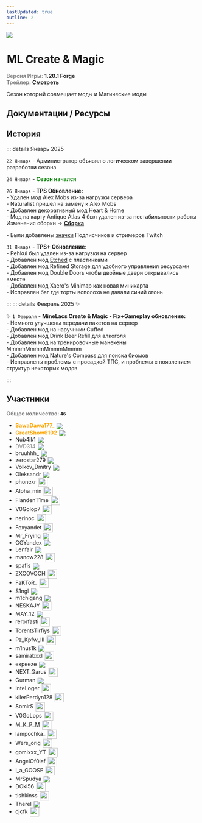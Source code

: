 ```yaml
---
lastUpdated: true
outline: 2
---
```


![](/WIKI/ML-Create-N-Magic/banner.png)

# <iconify-icon icon="game-icons:steampunk-goggles"  style="margin-bottom:-0.3rem;margin-right:0.10rem;margin:center;color: #d77b57"></iconify-icon> ML Create & Magic <br/> <span style="color: gray;"><sup></sup></span>

**<span style="color: gray;">Версия Игры:</span> 1.20.1 Forge** <br/>
**<span style="color: gray;">Трейлер:</span> [Смотреть](https://youtu.be/jEi3TTYrKgI)**

Сезон который совмещает моды <Pill name="Create" link="https://www.curseforge.com/minecraft/mc-mods/create" image="https://media.forgecdn.net/avatars/thumbnails/1065/184/64/64/638598725500886388.png" /> и Магические моды

<!-- ::: details Трейлер

<Vid id="jEi3TTYrKgI" to="youtube" />

Премьера состоялась 23 Января в 4:30 по МСК
::: -->





## Документации / Ресурсы

<Links :items="[
    { 
        name: 'Сборка', 
        link: 'ml-createmagic/modpack', 
        icon: 'solar:box-bold-duotone',
        color: '#868dcc'
    },
    { 
        name: 'Значки', 
        link: 'ml-createmagic/nickname-custom', 
        icon: 'solar:medal-star-circle-bold-duotone',
        color: '#868dcc'
    },
    { 
        name: 'FlectoneChat', 
        link: 'ml-createmagic/flectone-chat', 
        icon: 'solar:chat-round-dots-bold-duotone',
        color: '#868dcc'
    },
    { 
        name: 'Etched', 
        link: 'ml-createmagic/etched', 
        icon: 'solar:play-circle-bold-duotone',
        color: '#868dcc'
    },
    {
      name: 'Подписка Plus',
      desc: 'Boosty',
      link: '/wiki/minelacs-plus',
      icon: 'simple-icons:boosty',
      color: '#f0662a'
    },
  ]"
/>

## История
::: details Январь 2025

`22 Января` - Администратор объявил о логическом завершении разработки сезона

`24 Января` - **<span style="color: green;">Сезон начался</span>**

`26 Января` - **TPS Обновление:** <br/>
\- Удален мод Alex Mobs из-за нагрузки сервера<br/>
\- Naturalist пришел на замену к Alex Mobs<br/>
\- Добавлен декоративный мод Heart & Home<br/>
\- Мод на карту Antique Atlas 4 был удален из-за нестабильности работы<br/>
Изменения сборки -> **[Сборка](ml-createmagic/modpack)**<br/> 

\- Были добавлены [значки](ml-createmagic/nickname-custom) Подписчиков <Pill name="Plus" link="/wiki/minelacs-plus" icon="simple-icons:boosty" color="#f0662a" /> и стримеров Twitch

`31 Января` - **TPS+ Обновление:** <br/>
\- Pehkui был удален из-за нагрузки на сервер <br/>
\- Добавлен мод [Etched](/wiki/season/ml-createmagic/etched) с пластинками<br/>
\- Добавлен мод Refined Storage для удобного управления ресурсами<br/>
\- Добавлен мод Double Doors чтобы двойные двери открывались вместе<br/>
\- Добавлен мод Xaero's Minimap как новая миникарта<br/>
\- Исправлен баг где торты всполоха не давали синий огонь<br/>

:::
::: details Февраль 2025 ✨

✨ `1 Февраля` - **MineLacs Create & Magic - Fix+Gameplay обновление:**<br/> 
\- Немного улучшены передачи пакетов на сервер<br/>
\- Добавлен мод на наручники Cuffed <br/>
\- Добавлен мод Drink Beer Refill для алкоголя<br/>
\- Добавлен мод на тренировочные манекены MmmmMmmmMmmmMmmm <br/>
\- Добавлен мод Nature's Compass для поиска биомов <br/>
\- Исправлены проблемы с просадкой ТПС, и проблемы с появлением структур некоторых модов<br/>

:::

## Участники
**<span style="color: gray;">Общее количество:</span> `46`**

- **<span style="color: orange;">SawaDawa177_</span>** <img src="https://api.mineatar.io/face/0c81442c240b4087851ff50f3d8fd589?scale=3" style="display: inline; margin: 0 2px; vertical-align: middle;" />
- **<span style="color: orange;">GreatShow6102</span>** <img src="https://api.mineatar.io/face/ceb1b631-d2ff-4166-8458-e4c8498e1248?scale=3" style="display: inline; margin: 0 2px; vertical-align: middle;" />
- Nub4ik1  <img src="https://api.mineatar.io/face/d2b496f0-c2b0-4849-8dee-a6bda731a7eb?scale=3" style="display: inline; margin: 0 2px; vertical-align: middle;" />
- <span style="color: gray;">DVD314</span> <img src="https://api.mineatar.io/face/9806b0b5-baa2-48c6-b70e-64af239a78eb?scale=3" style="display: inline; margin: 0 2px; vertical-align: middle;" /> 
- bruuhhh_ <img src="https://api.mineatar.io/face/45e529c8-4a8e-44eb-b02c-5b99e41a9d1c?scale=3" style="display: inline; margin: 0 2px; vertical-align: middle;" /> 
- zerostar279 <img src="https://api.mineatar.io/face/cfc33bd0-b49d-4b65-99d8-92ee7090a011?scale=3" style="display: inline; margin: 0 2px; vertical-align: middle;" /> 
- Volkov_Dmitry <img src="https://api.mineatar.io/face/fb7aeb5d-4397-48de-ac23-c1785034ef21?scale=3" style="display: inline; margin: 0 2px; vertical-align: middle;" /> 
- Oleksandr <img src="https://api.mineatar.io/face/23453d68-e515-4bb0-be4f-1bc0c1ac8ef1?scale=3" style="display: inline; margin: 0 2px; vertical-align: middle;" />
- phonexr <img src="/minecraft/playerHeads/steveHead.png" style="display: inline; margin: 0 2px; vertical-align: middle;" width="24" height="24"/>
- Alpha_min <img src="/minecraft/playerHeads/steveHead.png" style="display: inline; margin: 0 2px; vertical-align: middle;" width="24" height="24"/>
- FlandenT1me <img src="/minecraft/playerHeads/steveHead.png" style="display: inline; margin: 0 2px; vertical-align: middle;" width="24" height="24"/>
- V0Golop7 <img src="/minecraft/playerHeads/steveHead.png" style="display: inline; margin: 0 2px; vertical-align: middle;" width="24" height="24"/>
- nerinoc <img src="/minecraft/playerHeads/steveHead.png" style="display: inline; margin: 0 2px; vertical-align: middle;" width="24" height="24"/>
- Foxyandet <img src="/minecraft/playerHeads/steveHead.png" style="display: inline; margin: 0 2px; vertical-align: middle;" width="24" height="24"/>
- Mr_Frying <img src="https://api.mineatar.io/face/8a587fdf-a714-42db-b460-cac37bfaaaeb?scale=3" style="display: inline; margin: 0 2px; vertical-align: middle;" />
- GGYandex <img src="https://api.mineatar.io/face/cc0c068e-8242-490b-9e1e-68dd925ebdb3?scale=3" style="display: inline; margin: 0 2px; vertical-align: middle;" />
- Lenfair <img src="https://api.mineatar.io/face/d36339eb-2d45-4c50-a1d9-06be69c1321e?scale=3" style="display: inline; margin: 0 2px; vertical-align: middle;" />
- manow228 <img src="/minecraft/playerHeads/steveHead.png" style="display: inline; margin: 0 2px; vertical-align: middle;" width="24" height="24"/>
- spafis <img src="https://api.mineatar.io/face/24c076a7-aecc-4934-9d95-19ccc5860bc2?scale=3" style="display: inline; margin: 0 2px; vertical-align: middle;" />
- ZXCOVOCH <img src="/minecraft/playerHeads/steveHead.png" style="display: inline; margin: 0 2px; vertical-align: middle;" width="24" height="24"/>
- FaKToR_ <img src="/minecraft/playerHeads/steveHead.png" style="display: inline; margin: 0 2px; vertical-align: middle;" width="24" height="24"/>
- S1ngl <img src="https://api.mineatar.io/face/cd017093-8033-4045-8204-fec3b17a9e69?scale=3" style="display: inline; margin: 0 2px; vertical-align: middle;" />
- m1chigang <img src="https://api.mineatar.io/face/566bac65-6941-4454-9d50-7a4339fc433a?scale=3" style="display: inline; margin: 0 2px; vertical-align: middle;" />
- NESKAJY <img src="/minecraft/playerHeads/steveHead.png" style="display: inline; margin: 0 2px; vertical-align: middle;" width="24" height="24"/>
- MAY_12 <img src="https://api.mineatar.io/face/119df178-117b-48c3-8eeb-4727ead662ed?scale=3" style="display: inline; margin: 0 2px; vertical-align: middle;" />
- rerorfasti <img src="/minecraft/playerHeads/steveHead.png" style="display: inline; margin: 0 2px; vertical-align: middle;" width="24" height="24"/>
- TorentsTirfiys <img src="/minecraft/playerHeads/steveHead.png" style="display: inline; margin: 0 2px; vertical-align: middle;" width="24" height="24"/>
- Pz_Kpfw_III <img src="/minecraft/playerHeads/steveHead.png" style="display: inline; margin: 0 2px; vertical-align: middle;" width="24" height="24"/>
- m1nus1k <img src="https://api.mineatar.io/face/2b4b6a4e-dfc1-41b4-926a-6cd0e18fb786?scale=3" style="display: inline; margin: 0 2px; vertical-align: middle;" />
- samirabxxl <img src="/minecraft/playerHeads/steveHead.png" style="display: inline; margin: 0 2px; vertical-align: middle;" width="24" height="24"/>
- expeeze <img src="https://api.mineatar.io/face/cdd3d3eb-57a9-46a2-961c-e52d2f1219f3?scale=3" style="display: inline; margin: 0 2px; vertical-align: middle;" />
- NEXT_Garus <img src="/minecraft/playerHeads/steveHead.png" style="display: inline; margin: 0 2px; vertical-align: middle;" width="24" height="24"/>
- Gurman <img src="https://api.mineatar.io/face/373d97b1-de94-4a6c-a71c-0cee5277e0b1?scale=3" style="display: inline; margin: 0 2px; vertical-align: middle;" />
- InteLoger <img src="/minecraft/playerHeads/steveHead.png" style="display: inline; margin: 0 2px; vertical-align: middle;" width="24" height="24"/>
- kilerPerdyn128 <img src="/minecraft/playerHeads/steveHead.png" style="display: inline; margin: 0 2px; vertical-align: middle;" width="24" height="24"/>
- SomirS <img src="/minecraft/playerHeads/steveHead.png" style="display: inline; margin: 0 2px; vertical-align: middle;" width="24" height="24"/>
- V0GoLops <img src="/minecraft/playerHeads/steveHead.png" style="display: inline; margin: 0 2px; vertical-align: middle;" width="24" height="24"/>
- M_K_P_M <img src="/minecraft/playerHeads/steveHead.png" style="display: inline; margin: 0 2px; vertical-align: middle;" width="24" height="24"/>
- lampochka_  <img src="/minecraft/playerHeads/steveHead.png" style="display: inline; margin: 0 2px; vertical-align: middle;" width="24" height="24"/>
- Wers_orig <img src="/minecraft/playerHeads/steveHead.png" style="display: inline; margin: 0 2px; vertical-align: middle;" width="24" height="24"/>
- gomixxx_YT <img src="/minecraft/playerHeads/steveHead.png" style="display: inline; margin: 0 2px; vertical-align: middle;" width="24" height="24"/>
- AngelOf0laf <img src="/minecraft/playerHeads/steveHead.png" style="display: inline; margin: 0 2px; vertical-align: middle;" width="24" height="24"/>
- I_a_GOOSE <img src="/minecraft/playerHeads/steveHead.png" style="display: inline; margin: 0 2px; vertical-align: middle;" width="24" height="24"/>
- MrSpudya <img src="https://api.mineatar.io/face/a994dc62-c45a-4674-a61b-1bf9bcddf402?scale=3" style="display: inline; margin: 0 2px; vertical-align: middle;" />
- DOki56 <img src="/minecraft/playerHeads/steveHead.png" style="display: inline; margin: 0 2px; vertical-align: middle;" width="24" height="24"/>
- tishkinss <img src="/minecraft/playerHeads/steveHead.png" style="display: inline; margin: 0 2px; vertical-align: middle;" width="24" height="24"/>
- Therel <img src="https://api.mineatar.io/face/4701fc38-40b6-4cb8-86a7-7af88c0881cb?scale=3" style="display: inline; margin: 0 2px; vertical-align: middle;" />
- cjcfk <img src="/minecraft/playerHeads/steveHead.png" style="display: inline; margin: 0 2px; vertical-align: middle;" width="24" height="24"/>
